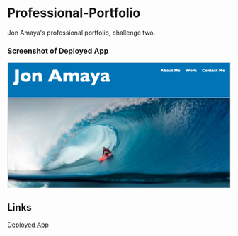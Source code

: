 # Professional-Portfolio
Jon Amaya's professional portfolio, challenge two.



### Screenshot of Deployed App
![Screenshot](images/screenshotapp.png)

## Links
[Deployed App](https://jmarkamaya.github.io/Professional-Portfolio/)
